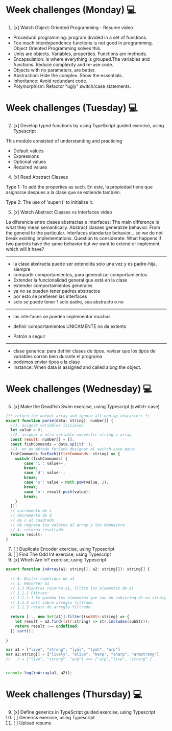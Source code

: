 # Week challenges (Monday) 💻
1. [x] Watch Object-Oriented Programming - Resume video
* Procedural programming: program divided in a set of functions.
* Too much interdependence functions is not good in programming. Object Oriented Programming solves this.
* Units are objects. Variables, properties. Functions are methods.
* Encapsulation: Is where everything is grouped.The variables and functions. Reduce complexity and re-use code.
* Objects with no parameters, are better.
* Abstraction: Hide the complex. Show the essentials.
* Inheritance: Avoid redundant code.
* Polymorphism: Refactor "ugly" switch/case statements.
# Week challenges (Tuesday) 💻
2. [x] Develop typed functions by using TypeScript guided exercise, using Typescript

This module consisted of understanding and practicing
* Default values
* Expressions
* Optional values
* Required values

4. [x] Read Abstract Classes

Type 1: To add the properties as such. En este, la propiedad tiene que asignarse despues a la clase que se extiende también.

Type 2: The use of 'super()' to initialize it.

5. [x] Watch Abstract Classes vs Interfaces video

La diferencia entre clases abstractas e interfaces: The main difference is what they mean semantically.
Abstract classes generalize behavior. From the general to the particular.
Interfaces standarize behavior... so we do not break existing implementations.
Question to considerate: What happens if two parents have the same behavior but we want to extend or implement, which will it have?

---
* la clase abstracta puede ser extendida solo una vez y es padre-hija, siempre
* compartir comportamientos, para generalizar comportamientos
* Extender la funcionalidad general que está en la clase
* extender comportamientos generales
* ya no se pueden tener padres abstractos
* por esto se prefieren las interfaces
* solo se puede tener 1 solo padre, sea abstracto o no
---
* las interfaces se pueden implementar muchas

* definir comportamientos UNICAMENTE no da extents

* Patrón a seguir
---
* clase generica: para definir clases de tipos. revisar que los tipos de variables corran bien durante el programa
* podemos enviar tipos a la clase
* Instance: When data is assigned and called along the object.

# Week challenges (Wednesday) 💻
5. [x] Make the Deadfish Swim exercise, using Typescript (switch-case)
```JavaScript
/** return the output array and ignore all non-op characters */
export function parse(data: string): number[] {
  //1. asignar variables iniciales
  let value = 0;
  //2. asignar a otra variable convertir string a array
  const result: number[] = [];
  const fishCommands = data.split('');
  //3. en un método forEach designar el switch-case para:
  fishCommands.forEach((fishCommands: string) => {
    switch (fishCommands) {
        case 'i': value++;
        break;
        case 'd': value--;
        break;
        case 's': value = Math.pow(value, 2);
        break;
        case 'o': result.push(value);
        break;
    }
  });
  // incremento de i
  // decremento de d
  // de s al cuadrado
  // de regresa los valores al array y los demuestra
  // 4. retorna resultado
  return result; 
}
```
7. [ ] Duplicate Encoder exercise, using Typescript
8. [ ] Find The Odd Int exercise, using Typescript
9. [x] Which Are In? exercise, using Typescript
```JavaScript
export function inArray(a1: string[], a2: string[]): string[] {
  
  // 0. Quitar repetidos de a1
  // 1. Recorrer a1
  // 1.1 Mientras recorro a1, filtro los elementos de a1
  // 1.1.1 Filtrar:
  // 1.1.1.1 Se quedan los elementos que son un substring de un string en a2
  // 1.1.2 sort sobre arreglo filtrado
  // 1.1.3 return de arreglo filtrado
  
  return [... new Set(a1)].filter((subStr:string) => {
    let result = a2.find((str:string) => str.includes(subStr));
    return result !== undefined;
  }).sort();
  
}

var a1 = ["live", "strong", "lyal", "lysh", "arp"]
var a2:string[] = ["lively", "alive", "harp", "sharp", "armstrong"]
//   r = ["live", "strong", "arp"] ==> ["arp","live", "strong" ]


console.log(inArray(a1, a2));
```

# Week challenges (Thursday) 💻
9. [x] Define generics in TypeScript guided exercise, using Typescript
10. [ ] Generics exercise, using Typescript
11. [ ] Upload resume
